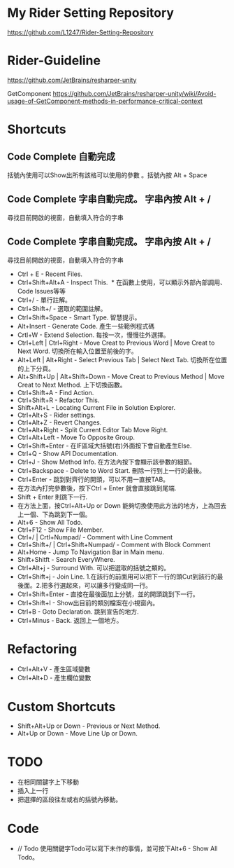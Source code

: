 # My Rider Setting Repository
https://github.com/L1247/Rider-Setting-Repository
# Rider-Guideline
https://github.com/JetBrains/resharper-unity

GetComponent
https://github.com/JetBrains/resharper-unity/wiki/Avoid-usage-of-GetComponent-methods-in-performance-critical-context

# Shortcuts
## Code Complete 自動完成
 括號內使用可以Show出所有該格可以使用的參數 。括號內按 Alt + Space 
 
## Code Complete 字串自動完成。 字串內按 Alt + /
尋找目前開啟的視窗，自動填入符合的字串

## Code Complete 字串自動完成。 字串內按 Alt + /
尋找目前開啟的視窗，自動填入符合的字串
 
* Ctrl + E - Recent Files.
* Ctrl+Shift+Alt+A - Inspect This.
  * 在函數上使用，可以顯示外部內部調用、Code Issues等等
* Ctrl+/ - 單行註解。
* Ctrl+Shift+/ - 選取的範圍註解。
* Ctrl+Shift+Space - Smart Type. 智慧提示。
* Alt+Insert - Generate Code. 產生一些範例程式碼
* Crtl+W - Extend Selection. 每按一次，慢慢往外選擇。
* Ctrl+Left | Ctrl+Right - Move Creat to Previous Word | Move Creat to Next Word. 切換所在輸入位置至前後的字。
* Alt+Left | Alt+Right - Select Previous Tab | Select Next Tab. 切換所在位置的上下分頁。
* Alt+Shift+Up | Alt+Shift+Down - Move Creat to Previous Method | Move Creat to Next Method. 上下切換函數。
* Ctrl+Shift+A - Find Action.
* Ctrl+Shift+R - Refactor This.
* Shift+Alt+L - Locating Current File in Solution Explorer.
* Ctrl+Alt+S - Rider settings.
* Ctrl+Alt+Z - Revert Changes.
* Ctrl+Alt+Right - Split Current Editor Tab Move Right.
* Ctrl+Alt+Left - Move To Opposite Group.
* Ctrl+Shift+Enter - 在IF區域大括號(右)外面按下會自動產生Else.
* Ctrl+Q - Show API Documentation.
* Ctrl+J - Show Method Info. 在方法內按下會顯示該參數的細節。
* Ctrl+Backspace - Delete to Word Start. 刪除一行到上一行的最後。
* Ctrl+Enter - 跳到對齊行的開頭，可以不用一直按TAB。
* 在方法內打完參數後，按下Ctrl + Enter 就會直接跳到尾端.
* Shift + Enter 則跳下一行.
* 在方法上面，按Ctrl+Alt+Up or Down 能夠切換使用此方法的地方，上為回去上一個、下為跳到下一個。
* Alt+6 - Show All Todo.
* Ctrl+F12 - Show File Member.
* Ctrl+/ | Crtl+Numpad/ - Comment with Line Comment
* Ctrl+Shift+/ | Ctrl+Shift+Numpad/ - Comment with Block Comment
* Alt+Home - Jump To Navigation Bar in Main menu.
* Shift+Shitft - Search EveryWhere.
* Ctrl+Alt+j - Surround With. 可以把選取的括號之類的。
* Ctrl+Shift+j - Join Line. 1.在該行的前面用可以把下一行的頭Cut到該行的最後面。2.把多行選起來，可以讓多行變成同一行。
* Ctrl+Shift+Enter - 直接在最後面加上分號，並的開頭跳到下一行。
* Ctrl+Shift+I - Show出目前的類別檔案在小視窗內。
* Ctrl+B - Goto Declaration. 跳到宣告的地方.
* Ctrl+Minus - Back. 返回上一個地方。

# Refactoring
* Ctrl+Alt+V - 產生區域變數
* Ctrl+Alt+D - 產生欄位變數

# Custom Shortcuts
* Shift+Alt+Up or Down - Previous or Next Method.
* Alt+Up or Down - Move Line Up or Down.

# TODO
* 在相同關鍵字上下移動
* 插入上一行
* 把選擇的區段往左或右的括號內移動。

# Code
* // Todo 使用關鍵字Todo可以寫下未作的事情，並可按下Alt+6 - Show All Todo。
